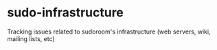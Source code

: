 # sudo-infrastructure
Tracking issues related to sudoroom's infrastructure (web servers, wiki, mailing lists, etc)
